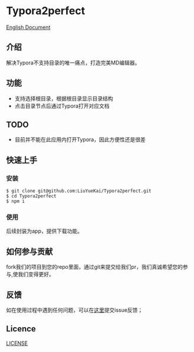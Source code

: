 
# Typora2perfect

[English Document](https://github.com/LiuYueKai/Typora2perfect)

## 介绍
解决Typora不支持目录的唯一痛点，打造完美MD编辑器。

## 功能
* 支持选择根目录，根据根目录显示目录结构
* 点击目录节点后通过Typora打开对应文档

## TODO
* 目前并不能在此应用内打开Typora，因此方便性还是很差

## 快速上手

### 安装
```
$ git clone git@github.com:LiuYueKai/Typora2perfect.git
$ cd Typora2perfect
$ npm i
```

### 使用

后续封装为app，提供下载功能。

## 如何参与贡献
fork我们的项目到您的repo里面，通过git来提交给我们pr，我们真诚希望您的参与,使我们变得更好。

## 反馈

如在使用过程中遇到任何问题，可以在[这里](https://github.com/LiuYueKai/Typora2perfect/issues)提交issue反馈；

## Licence
[LICENSE](https://github.com/LiuYueKai/Typora2perfect/blob/master/LICENSE)
